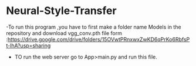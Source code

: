 # Neural-Style-Transfer

-To run this program ,you have to first make a folder name Models in the repository and download vgg_conv.pth file form :https://drive.google.com/drive/folders/15OVwtPRnxwxZwKD6qPrKo6RbfsPt-lhA?usp=sharing

- TO run the web server go to App>main.py and run this file.
